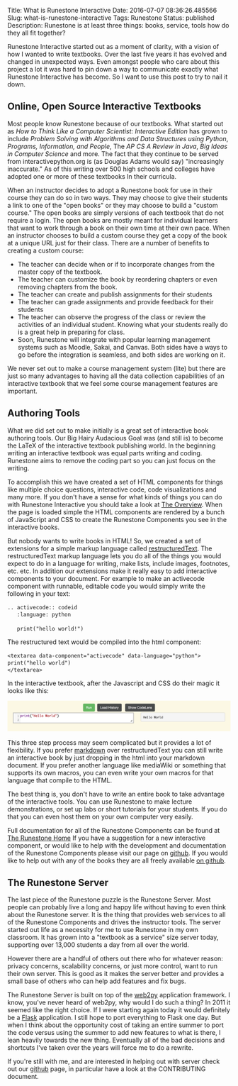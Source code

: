 Title: What is Runestone Interactive
Date: 2016-07-07 08:36:26.485566
Slug: what-is-runestone-interactive
Tags:  Runestone
Status: published
Description: Runestone is at least three things: books, service, tools how do they all fit together?

Runestone Interactive started out as a moment of clarity, with a vision of how I wanted to write textbooks.  Over the last five years it has evolved and changed in unexpected ways.  Even amongst people who care about this project a lot it was hard to pin down a way to communicate exactly what Runestone Interactive has become.  So I want to use this post to try to nail it down.

## Online, Open Source Interactive Textbooks

Most people know Runestone because of our textbooks.   What started out as *How to Think Like a Computer Scientist: Interactive Edition* has grown to include *Problem Solving with Algorithms and Data Structures using Python*, *Programs, Information, and People*, The *AP CS A  Review in Java*, *Big Ideas in Computer Science* and more.  The fact that they continue to be served from interactivepython.org is (as Douglas Adams would say) "increasingly inaccurate."   As of this writing over 500 high schools and colleges have adopted one or more of these textbooks In their curricula.

When an instructor decides to adopt a Runestone book for use in their course they can do so in two ways.   They may choose to give their students a link to one of the "open books" or they may choose to build a "custom course."  The open books are simply versions of each textbook that do not require a login.  The open books are mostly meant for individual learners that want to work through a book on their own time at their own pace.  When an instructor chooses to build a custom course they get a copy of the book at a unique URL just for their class.  There are a number of benefits to creating a custom course:

* The teacher can decide when or if to incorporate changes from the master copy of the textbook.
* The teacher can customize the book by reordering chapters or even removing chapters from the book.
* The teacher can create and publish assignments for their students
* The teacher can grade assignments and provide feedback for their students
* The teacher can observe the progress of the class or review the activities of an individual student.  Knowing what your students really do is a great help in preparing for class.
* Soon, Runestone will integrate with popular learning management systems such as Moodle, Sakai, and Canvas.  Both sides have a ways to go before the integration is seamless, and both sides are working on it.

We never set out to make a course management system (lite) but there are just so many advantages to having all the data collection capabilities of an interactive textbook that we feel some course management features are important.

## Authoring Tools

What we did set out to make initially is a great set of interactive book authoring tools.  Our Big Hairy Audacious Goal was (and still is) to become the LaTeX of the interactive textbook publishing world.  In the beginning writing an interactive textbook was equal parts writing and coding.  Runestone aims to remove the coding part so you can just focus on the writing.

To accomplish this we have created a set of HTML components for things like multiple choice questions, interactive code, code visualizations and many more.  If you don't have a sense for what kinds of things you can do with Runestone Interactive you should take a look at [The Overview](http://interactivepython.org/runestone/static/overview.html).  When the page is loaded simple the HTML components are rendered by a bunch of JavaScript and CSS to create the Runestone Components you see in the interactive books.

But nobody wants to write books in HTML!  So, we created a set of extensions for a simple markup language called [restructuredText](http://docutils.sourceforge.net/docs/user/rst/quickref.html).  The restructuredText markup language lets you do all of the things you would expect to do in a language for writing, make lists, include images, footnotes, etc. etc.  In addition our extensions make it really easy to add   interactive components to your document.  For example to make an activecode component with runnable, editable code you would simply write the following in your text:

    .. activecode:: codeid
       :language: python

       print("hello world!")

The restructured text would be compiled into the html component:

    <textarea data-component="activecode" data-language="python">
    print("hello world")
    </textarea>

In the interactive textbook, after the Javascript and CSS do their magic  it looks like this:

![](/images/activecode.png)

This three step process may seem complicated but it provides a lot of flexibility.  If you prefer  [markdown](http://zverovich.net/2016/06/16/rst-vs-markdown.html) over restructuredText you can still write an interactive book by just dropping in the html into your markdown document.  If you prefer another language like mediaWiki or something that supports its own macros, you can even write your own macros for that language that compile to the HTML.

The best thing is, you don't have to write an entire book to take advantage of the interactive tools.  You can use Runestone to make lecture demonstrations, or set up labs or short tutorials for your students.  If you do that you can even host them on your own computer very easily.

Full documentation for all of the Runestone Components can be found at [The Runestone Home](http://runestoneinteractive.org/build/html/instructor.html)   If you have a suggestion for a new interactive component, or would like to help with the development and documentation of the Runestone Components please visit our page on [github](https://github.com/RunestoneInteractive/RunestoneComponents). If you would like to help out with any of the books they are all freely available [on github](https://github.com/RunestoneInteractive).

## The Runestone Server

 The last piece of the Runestone puzzle is the Runestone Server.  Most people can probably live a long and happy life without having to even think about the Runestone server.  It is the thing that provides web services to all of the Runestone Components and drives the instructor tools.  The server started out life as a necessity for me to use Runestone in my own classroom.  It has grown into a "textbook as a service" size server today, supporting over 13,000 students a day from all over the world.

 However there are a handful of others out there who for whatever reason: privacy concerns, scalability concerns, or just more control, want to run their own server.  This is good as it makes the server better and provides a small base of others who can help add features and fix bugs.

 The Runestone Server is built on top of the [web2py](http://web2py.com) application framework.  I know, you've never heard of web2py, why would I do such a thing?  In 2011 it seemed like the right choice.  If I were starting again today it would definitely be a [Flask](http://www.pocoo.org/flask) application.  I still hope to port everything to Flask one day.  But when I think about the opportunity cost of taking an entire summer to port the code versus using the summer to add new features to what is there, I lean heavily towards the new thing.  Eventually all of the bad decisions and shortcuts I've taken over the years will force me to do a rewrite.

 If you're still with me, and are interested in helping out with server check out our [github](https://github.com/RunestoneInteractive/RunestoneServer) page, in particular have a look at the CONTRIBUTING document.
